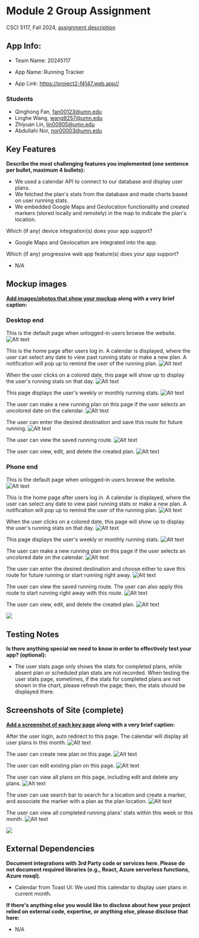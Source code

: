 # Module 2 Group Assignment

CSCI 5117, Fall 2024, [assignment description](https://canvas.umn.edu/courses/460699/pages/project-2)

## App Info:

* Team Name: 20245117

* App Name: Running Tracker
* App Link: <https://project2-f4147.web.app//>

### Students

* Qinghong Fan, fan00123@umn.edu
* Linghe Wang, wang9257@umn.edu
* Zhiyuan Lin, lin00905@umn.edu
* Abdullahi Nor, nor00003@umn.edu


## Key Features

**Describe the most challenging features you implemented
(one sentence per bullet, maximum 4 bullets):**

* We used a calendar API to connect to our database and display user plans.
* We fetched the plan's stats from the database and made charts based on user running stats.
* We embedded Google Maps and Geolocation functionality and created markers (stored locally and remotely) in the map to indicate the plan's location.

Which (if any) device integration(s) does your app support?

* Google Maps and Geolocation are integrated into the app.

Which (if any) progressive web app feature(s) does your app support?

* N/A



## Mockup images

**[Add images/photos that show your mockup](https://stackoverflow.com/questions/10189356/how-to-add-screenshot-to-readmes-in-github-repository) along with a very brief caption:**
### Desktop end
This is the default page when unlogged-in users browse the website.
![Alt text](https://github.com/Stephen-Fan/running-tracker/blob/main/low-fidelity/pc_home_not_login.png "pc home page")

This is the home page after users log in. A calendar is displayed, where the user can select any date to view past running stats or make a new plan. A notification will pop up to remind the user of the running plan.
![Alt text](https://github.com/Stephen-Fan/running-tracker/blob/main/low-fidelity/pc_home_login.png "pc home page")

When the user clicks on a colored date, this page will show up to display the user's running stats on that day.
![Alt text](https://github.com/Stephen-Fan/running-tracker/blob/main/low-fidelity/pc_specific_date_stats.png "specific date stats")

This page displays the user's weekly or monthly running stats.
![Alt text](https://github.com/Stephen-Fan/running-tracker/blob/main/low-fidelity/pc_weekly_monthly_stats.png "weekly&monthly stats")

The user can make a new running plan on this page if the user selects an uncolored date on the calendar.
![Alt text](https://github.com/Stephen-Fan/running-tracker/blob/main/low-fidelity/pc_create_new_plan.png "create new plan")

The user can enter the desired destination and save this route for future running.
![Alt text](https://github.com/Stephen-Fan/running-tracker/blob/main/low-fidelity/pc_map_page.png "PC map page")

The user can view the saved running route.
![Alt text](https://github.com/Stephen-Fan/running-tracker/blob/main/low-fidelity/pc_saved_route_page.png "PC saved map page")

The user can view, edit, and delete the created plan.
![Alt text](https://github.com/Stephen-Fan/running-tracker/blob/main/low-fidelity/pc_view_plan.png "PC view plan page")

### Phone end
This is the default page when unlogged-in users browse the website.
![Alt text](https://github.com/Stephen-Fan/running-tracker/blob/main/low-fidelity/phone_home_not_login.png "phone home page")

This is the home page after users log in. A calendar is displayed, where the user can select any date to view past running stats or make a new plan. A notification will pop up to remind the user of the running plan.
![Alt text](https://github.com/Stephen-Fan/running-tracker/blob/main/low-fidelity/phone_home_login.png "phone home page")

When the user clicks on a colored date, this page will show up to display the user's running stats on that day.
![Alt text](https://github.com/Stephen-Fan/running-tracker/blob/main/low-fidelity/phone_specific_date_stats.png "specific date stats")

This page displays the user's weekly or monthly running stats.
![Alt text](https://github.com/Stephen-Fan/running-tracker/blob/main/low-fidelity/phone_weekly_monthly_stats.png "weekly&monthly stats")

The user can make a new running plan on this page if the user selects an uncolored date on the calendar.
![Alt text](https://github.com/Stephen-Fan/running-tracker/blob/main/low-fidelity/phone_create_new_plan.png "create new plan")

The user can enter the desired destination and choose either to save this route for future running or start running right away.
![Alt text](https://github.com/Stephen-Fan/running-tracker/blob/main/low-fidelity/phone_map_page.png "Phone map page")

The user can view the saved running route. The user can also apply this route to start running right away with this route.
![Alt text](https://github.com/Stephen-Fan/running-tracker/blob/main/low-fidelity/phone_saved_route_page.png "Phone saved map page")

The user can view, edit, and delete the created plan.
![Alt text](https://github.com/Stephen-Fan/running-tracker/blob/main/low-fidelity/phone_view_plan.png "Phone view plan page")

![](https://media.giphy.com/media/26ufnwz3wDUli7GU0/giphy.gif)


## Testing Notes

**Is there anything special we need to know in order to effectively test your app? (optional):**

* The user stats page only shows the stats for completed plans, while absent plan or scheduled plan stats are not recorded. When testing the user stats page, sometimes, if the stats for completed plans are not shown in the chart, please refresh the page; then, the stats should be displayed there.



## Screenshots of Site (complete)

**[Add a screenshot of each key page](https://stackoverflow.com/questions/10189356/how-to-add-screenshot-to-readmes-in-github-repository)
along with a very brief caption:**

After the user login, auto redirect to this page. The calendar will display all user plans in this month.
![Alt text](https://github.com/Stephen-Fan/running-tracker/blob/main/Complete-Features/calendar.png "calendar page")

The user can create new plan on this page.
![Alt text](https://github.com/Stephen-Fan/running-tracker/blob/main/Complete-Features/create.png "create new plan page")

The user can edit existing plan on this page.
![Alt text](https://github.com/Stephen-Fan/running-tracker/blob/main/Complete-Features/edit.png "edit plan page")

The user can view all plans on this page, including edit and delete any plans.
![Alt text](https://github.com/Stephen-Fan/running-tracker/blob/main/Complete-Features/plans.png "all plans page")

The user can use search bar to search for a location and create a marker, and associate the marker with a plan as the plan location.
![Alt text](https://github.com/Stephen-Fan/running-tracker/blob/main/Complete-Features/map.png "map page")

The user can view all completed running plans' stats within this week or this month.
![Alt text](https://github.com/Stephen-Fan/running-tracker/blob/main/Complete-Features/stats.png "stats page")

![](https://media.giphy.com/media/o0vwzuFwCGAFO/giphy.gif)



## External Dependencies

**Document integrations with 3rd Party code or services here.
Please do not document required libraries (e.g., React, Azure serverless functions, Azure nosql).**

* Calendar from Toast UI: We used this calendar to display user plans in current month.

**If there's anything else you would like to disclose about how your project
relied on external code, expertise, or anything else, please disclose that
here:**

* N/A
